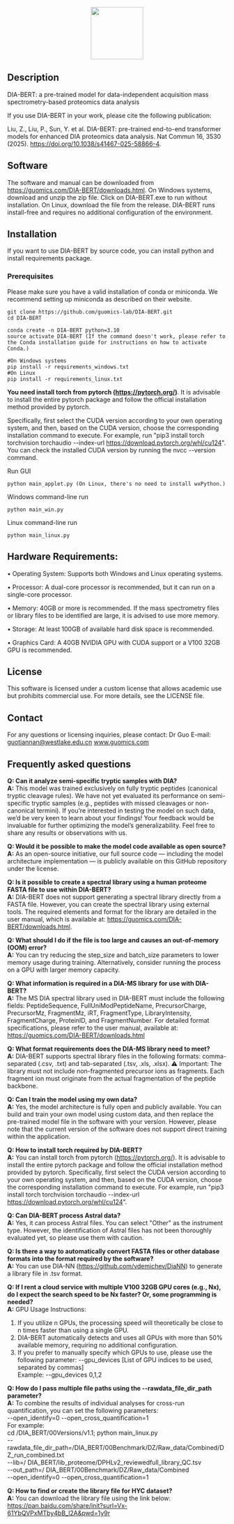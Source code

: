 
<p align="center" style="margin-bottom: 0px !important;">
  <img src=https://github.com/user-attachments/assets/18c5aebc-ae64-4fa4-8952-2dd5c5abc90a width="120" height="120">
</p>

## Description
DIA-BERT: a pre-trained model for data-independent acquisition mass spectrometry-based proteomics data analysis

If you use DIA-BERT in your work, please cite the following publication:

Liu, Z., Liu, P., Sun, Y. et al. DIA-BERT: pre-trained end-to-end transformer models for enhanced DIA proteomics data analysis. Nat Commun 16, 3530 (2025). https://doi.org/10.1038/s41467-025-58866-4.

## Software
The software and manual can be downloaded from https://guomics.com/DIA-BERT/downloads.html.
On Windows systems, download and unzip the zip file. Click on DIA-BERT.exe to run without installation. 
On Linux, download the file from the release. DIA-BERT runs install-free and requires no additional configuration of the environment. 

## Installation
If you want to use DIA-BERT by source code, you can install python and install requirements package.

### Prerequisites
Please make sure you have a valid installation of conda or miniconda. We recommend setting up miniconda as described on their website.

```shell
git clone https://github.com/guomics-lab/DIA-BERT.git
cd DIA-BERT
```

```shell
conda create -n DIA-BERT python=3.10
source activate DIA-BERT (If the command doesn't work, please refer to the Conda installation guide for instructions on how to activate Conda.)
```

```shell
#On Windows systems
pip install -r requirements_windows.txt
#On Linux
pip install -r requirements_linux.txt
```


**You need install torch from pytorch (https://pytorch.org/)**. It is advisable to install the entire pytorch package and follow the official installation method provided by pytorch.

Specifically, first select the CUDA version according to your own operating system, and then, based on the CUDA version, choose the corresponding installation command to execute. For example, run "pip3 install torch torchvision torchaudio --index-url https://download.pytorch.org/whl/cu124". You can check the installed CUDA version by running the nvcc --version command.


Run GUI
```shell
python main_applet.py (On Linux, there's no need to install wxPython.)
```

Windows command-line run
```shell
python main_win.py

```
Linux command-line run
```shell
python main_linux.py
```

## Hardware Requirements:
•	Operating System: Supports both Windows and Linux operating systems.

•	Processor: A dual-core processor is recommended, but it can run on a single-core processor.

•	Memory: 40GB or more is recommended. If the mass spectrometry files or library files to be identified are large, it is advised to use more memory.

•	Storage: At least 100GB of available hard disk space is recommended.

•	Graphics Card: A 40GB NVIDIA GPU with CUDA support or a V100 32GB GPU is recommended.

## License
This software is licensed under a custom license that allows academic use but prohibits commercial use. For more details, see the LICENSE file.

## Contact
For any questions or licensing inquiries, please contact:
Dr Guo
E-mail: guotiannan@westlake.edu.cn
www.guomics.com


## Frequently asked questions
**Q: Can it analyze semi-specific tryptic samples with DIA?**  
**A:** This model was trained exclusively on fully tryptic peptides (canonical tryptic cleavage rules). We have not yet evaluated its performance on semi-specific tryptic samples (e.g., peptides with missed cleavages or non-canonical termini).
If you’re interested in testing the model on such data, we’d be very keen to learn about your findings! Your feedback would be invaluable for further optimizing the model’s generalizability. Feel free to share any results or observations with us.

**Q: Would it be possible to make the model code available as open source?**  
**A:** As an open-source initiative, our full source code — including the model architecture implementation — is publicly available on this GitHub repository under the license.

**Q: Is it possible to create a spectral library using a human proteome FASTA file to use within DIA-BERT?**  
**A:** DIA-BERT does not support generating a spectral library directly from a FASTA file. However, you can create the spectral library using external tools. The required elements and format for the library are detailed in the user manual, which is available at: https://guomics.com/DIA-BERT/downloads.html.

**Q: What should I do if the file is too large and causes an out-of-memory (OOM) error?**  
**A:** You can try reducing the step_size and batch_size parameters to lower memory usage during training. Alternatively, consider running the process on a GPU with larger memory capacity.

**Q: What information is required in a DIA-MS library for use with DIA-BERT?**  
**A:** The MS DIA spectral library used in DIA-BERT must include the following fields: PeptideSequence, FullUniModPeptideName, PrecursorCharge, PrecursorMz, FragmentMz, iRT, FragmentType, LibraryIntensity, FragmentCharge, ProteinID, and FragmentNumber.
For detailed format specifications, please refer to the user manual, available at: https://guomics.com/DIA-BERT/downloads.html

**Q: What format requirements does the DIA-MS library need to meet?**  
**A:** DIA-BERT supports spectral library files in the following formats: comma-separated (.csv, .txt) and tab-separated (.tsv, .xls, .xlsx).
⚠️ Important: The library must not include non-fragmented precursor ions as fragments. Each fragment ion must originate from the actual fragmentation of the peptide backbone.

**Q: Can I train the model using my own data?**  
**A:** Yes, the model architecture is fully open and publicly available. You can build and train your own model using custom data, and then replace the pre-trained model file in the software with your version.
However, please note that the current version of the software does not support direct training within the application.

**Q: How to install torch required by DIA-BERT?**  
**A:** You can install torch from pytorch (https://pytorch.org/). It is advisable to install the entire pytorch package and follow the official installation method provided by pytorch. Specifically, first select the CUDA version according to your own operating system, and then, based on the CUDA version, choose the corresponding installation command to execute. For example, run "pip3 install torch torchvision torchaudio --index-url https://download.pytorch.org/whl/cu124".

**Q: Can DIA-BERT process Astral data?**  
**A:** Yes, it can process Astral files. You can select "Other" as the instrument type. However, the identification of Astral files has not been thoroughly evaluated yet, so please use them with caution.

**Q: Is there a way to automatically convert FASTA files or other database formats into the format required by the software?**  
**A:** You can use DIA-NN (https://github.com/vdemichev/DiaNN) to generate a library file in .tsv format.

**Q: If I rent a cloud service with multiple V100 32GB GPU cores (e.g., Nx), do I expect the search speed to be Nx faster? Or, some programming is needed?**  
**A:** GPU Usage Instructions:  
1. If you utilize n GPUs, the processing speed will theoretically be close to n times faster than using a single GPU.  
2. DIA-BERT automatically detects and uses all GPUs with more than 50% available memory, requiring no additional configuration.  
3. If you prefer to manually specify which GPUs to use, please use the following parameter: --gpu_devices [List of GPU indices to be used, separated by commas]  
   Example: --gpu_devices 0,1,2

**Q: How do I pass multiple file paths using the --rawdata_file_dir_path parameter?**  
**A:** To combine the results of individual analyses for cross-run quantification, you can set the following parameters:  
  --open_identify=0 --open_cross_quantification=1  
For example:  
  cd /DIA_BERT/00Versions/v1.1; python main_linux.py  
  --rawdata_file_dir_path=/DIA_BERT/00Benchmark/DZ/Raw_data/Combined/DZ_run_combined.txt   
  --lib=/ DIA_BERT/lib_proteome/DPHLv2_reviewedfull_library_QC.tsv  
  --out_path=/ DIA_BERT/00Benchmark/DZ/Raw_data/Combined  
  --open_identify=0 --open_cross_quantification=1  
  
**Q: How to find or create the library file for HYC dataset?**  
**A:** You can download the library file using the link below:
https://pan.baidu.com/share/init?surl=Vx-61YbQVPxMTby4bB_l2A&pwd=1y9r 
